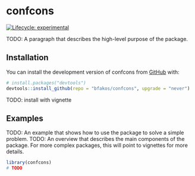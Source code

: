 
<!-- README.md is generated from README.Rmd. Please edit that file -->

# confcons

<!-- badges: start -->

[![Lifecycle:
experimental](https://img.shields.io/badge/lifecycle-experimental-orange.svg)](https://lifecycle.r-lib.org/articles/stages.html#experimental)
<!-- badges: end -->

TODO: A paragraph that describes the high-level purpose of the package.

## Installation

You can install the development version of confcons from
[GitHub](https://github.com/) with:

``` r
# install.packages("devtools")
devtools::install_github(repo = "bfakos/confcons", upgrade = "never")
```

TODO: install with vignette

## Examples

TODO: An example that shows how to use the package to solve a simple
problem. TODO: An overview that describes the main components of the
package. For more complex packages, this will point to vignettes for
more details.

``` r
library(confcons)
# TODO
```

